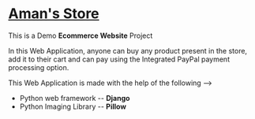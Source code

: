 # [Aman's Store](http://amanstore.pythonanywhere.com/)
This is a Demo __Ecommerce Website__ Project

In this Web Application, anyone can buy any product present in the store, <br/>
add it to their cart and can pay using the Integrated PayPal payment processing option.

This Web Application is made with the help of the following -->
 - Python web framework -- **Django**
 - Python Imaging Library -- **Pillow**
<br/>
